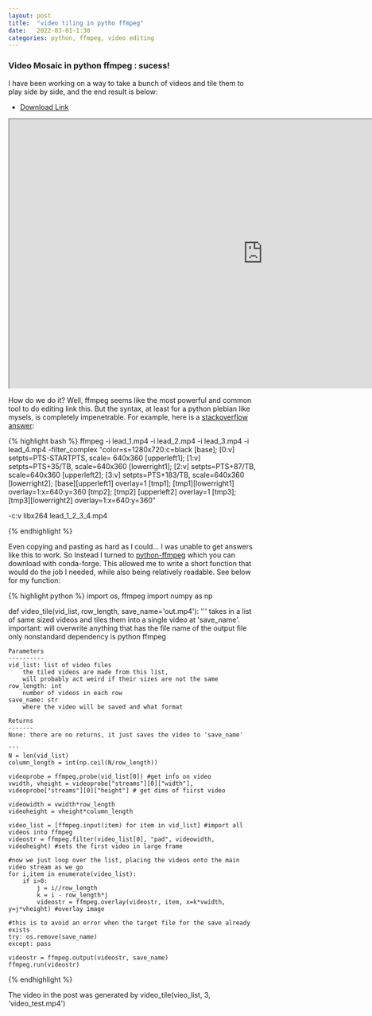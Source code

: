 ```yaml
---
layout: post
title:  "video tiling in pytho ffmpeg"
date:   2022-03-01-1:30
categories: python, ffmpeg, video editing
---
```


### Video Mosaic in python ffmpeg : sucess!

I have been working on a way to take a bunch of videos and tile them to play side by side, and the end result is below:

- [Download Link](https://drive.google.com/file/d/1CWeCPg8-86JfRDN7X5BJKq3pHfFv7iMP/view?usp=sharing)
<iframe width="1020" height="540" src="https://drive.google.com/file/d/1CWeCPg8-86JfRDN7X5BJKq3pHfFv7iMP/preview">
</iframe>

How do we do it? Well, ffmpeg seems like the most powerful and common tool to do editing link this. But the syntax, at least for a python plebian like mysels, is completely impenetrable. For example, here is a [stackoverflow answer](https://stackoverflow.com/questions/62976512/how-to-create-mosaic-video-with-both-audio-and-video-streams-ffmpeg):

{% highlight bash %}
ffmpeg -i lead_1.mp4 -i lead_2.mp4 -i lead_3.mp4 -i lead_4.mp4 
-filter_complex 
"color=s=1280x720:c=black [base]; 
[0:v] setpts=PTS-STARTPTS, scale= 640x360 [upperleft1]; 
[1:v] setpts=PTS+35/TB, scale=640x360 [lowerright1]; 
[2:v] setpts=PTS+87/TB, scale=640x360 [upperleft2]; 
[3:v] setpts=PTS+183/TB, scale=640x360 [lowerright2]; 
[base][upperleft1] overlay=1 [tmp1]; 
[tmp1][lowerright1] overlay=1:x=640:y=360 [tmp2]; 
[tmp2] [upperleft2] overlay=1 [tmp3]; 
[tmp3][lowerright2] overlay=1:x=640:y=360" 

-c:v libx264 lead_1_2_3_4.mp4

{% endhighlight %}

Even copying and pasting as hard as I could... I was unable to get answers like this to work. So Instead I turned to [python-ffmpeg](https://github.com/kkroening/ffmpeg-python) which you can download with conda-forge. This allowed me to write a short function that would do the job I needed, while also being relatively readable. See below for my function:

{% highlight python %}
import os, ffmpeg
import numpy as np

def video_tile(vid_list, row_length, save_name='out.mp4'):
    '''
    takes in a list of same sized videos and tiles them into a single video at 'save_name'.
    important: will overwrite anything that has the file name of the output file
    only nonstandard dependency is python ffmpeg
    
    Parameters
    ----------
    vid_list: list of video files
        the tiled videos are made from this list, 
        will probably act weird if their sizes are not the same
    row_length: int
        number of videos in each row
    save_name: str
        where the video will be saved and what format
    
    Returns
    -------
    None: there are no returns, it just saves the video to 'save_name'

    '''
    N = len(vid_list)
    column_length = int(np.ceil(N/row_length))

    videoprobe = ffmpeg.probe(vid_list[0]) #get info on video
    vwidth, vheight = videoprobe["streams"][0]["width"], videoprobe["streams"][0]["height"] # get dims of fiirst video

    videowidth = vwidth*row_length
    videoheight = vheight*column_length
        
    video_list = [ffmpeg.input(item) for item in vid_list] #import all videos into ffmpeg
    videostr = ffmpeg.filter(video_list[0], "pad", videowidth, videoheight) #sets the first video in large frame
    
    #now we just loop over the list, placing the videos onto the main video stream as we go
    for i,item in enumerate(video_list):
        if i>0:
            j = i//row_length
            k = i - row_length*j
            videostr = ffmpeg.overlay(videostr, item, x=k*vwidth, y=j*vheight) #overlay image
    
    #this is to avoid an error when the target file for the save already exists
    try: os.remove(save_name)
    except: pass
    
    videostr = ffmpeg.output(videostr, save_name)
    ffmpeg.run(videostr)

{% endhighlight %}

The video in the post was generated by video_tile(vieo_list, 3, 'video_test.mp4')







